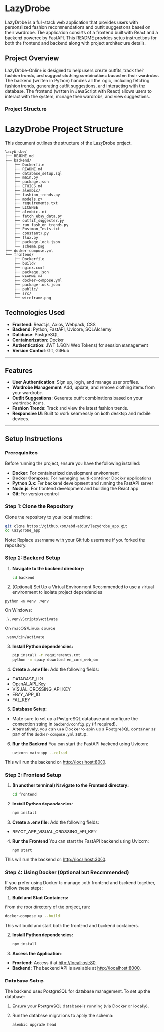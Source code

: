 # LazyDrobe

LazyDrobe is a full-stack web application that provides users with personalized fashion recommendations and outfit suggestions based on their wardrobe. The application consists of a frontend built with React and a backend powered by FastAPI. This README provides setup instructions for both the frontend and backend along with project architecture details.

## Project Overview

LazyDrobe-Online is designed to help users create outfits, track their fashion trends, and suggest clothing combinations based on their wardrobe. The backend (written in Python) handles all the logic, including fetching fashion trends, generating outfit suggestions, and interacting with the database. The frontend (written in JavaScript with React) allows users to interact with the system, manage their wardrobe, and view suggestions.

### Project Structure

# LazyDrobe Project Structure

This document outlines the structure of the LazyDrobe project.

```plaintext
lazyDrobe/
├── README.md
├── backend/
│   ├── Dockerfile
│   ├── README.md
│   ├── database_setup.sql
│   ├── main.py
│   ├── package.json
│   ├── ETHICS.md
│   ├── alembic/
│   ├── fashion_trends.py
│   ├── models.py
│   ├── requirements.txt
│   ├── LICENSE
│   ├── alembic.ini
│   ├── fetch_ebay_data.py
│   ├── outfit_suggester.py
│   ├── run_fashion_trends.py
│   ├── Postman_Tests.txt
│   ├── constants.py
│   ├── flux.py
│   ├── package-lock.json
│   └── schema.png
├── docker-compose.yml
└── frontend/
    ├── Dockerfile
    ├── build/
    ├── nginx.conf
    ├── package.json
    ├── README.md
    ├── docker-compose.yml
    ├── package-lock.json
    ├── public/
    ├── src/
    └── wireframe.png
```

## Technologies Used

- **Frontend**: React.js, Axios, Webpack, CSS
- **Backend**: Python, FastAPI, Uvicorn, SQLAlchemy
- **Database**: PostgreSQL
- **Containerization**: Docker
- **Authentication**: JWT (JSON Web Tokens) for session management
- **Version Control**: Git, GitHub

---

## Features

- **User Authentication**: Sign up, login, and manage user profiles.
- **Wardrobe Management**: Add, update, and remove clothing items from your wardrobe.
- **Outfit Suggestions**: Generate outfit combinations based on your wardrobe items.
- **Fashion Trends**: Track and view the latest fashion trends.
- **Responsive UI**: Built to work seamlessly on both desktop and mobile devices.

---

## Setup Instructions

### Prerequisites

Before running the project, ensure you have the following installed:

- **Docker**: For containerized development environment
- **Docker Compose**: For managing multi-container Docker applications
- **Python 3.x**: For backend development and running the FastAPI server
- **Node.js**: For frontend development and building the React app
- **Git**: For version control

### Step 1: Clone the Repository

Clone the repository to your local machine:

```bash
git clone https://github.com/abd-abdur/lazydrobe_app.git
cd lazydrobe_app
```
Note: Replace username with your GitHub username if you forked the repository.

### Step 2: Backend Setup

1. **Navigate to the backend directory:**

   ```bash
   cd backend
   ```
2. (Optional) Set Up a Virtual Environment
Recommended to use a virtual environment to isolate project dependencies
```
python -m venv .venv
```
On Windows: 
```
.\.venv\Scripts\activate
```
On macOS/Linux: source 
```
.venv/bin/activate
```

3. **Install Python dependencies:**

    ```bash
    pip install -r requirements.txt
    python -m spacy download en_core_web_sm
   ```

4. **Create a .env file:**
Add the following fields:
- DATABASE_URL
- OpenAI_API_Key
- VISUAL_CROSSING_API_KEY
- EBAY_APP_ID
- FAL_KEY

5. **Database Setup:**

- Make sure to set up a PostgreSQL database and configure the connection string in `backend/config.py` (if required).
- Alternatively, you can use Docker to spin up a PostgreSQL container as part of the `docker-compose.yml` setup.

6. **Run the Backend**
You can start the FastAPI backend using Uvicorn:
    ```bash
    uvicorn main:app --reload
   ```
This will run the backend on [http://localhost:8000](http://localhost:8000).


### Step 3: Frontend Setup

1. **(In another terminal) Navigate to the Frontend directory:**

   ```bash
   cd frontend
   ```

2. **Install Python dependencies:**

    ```bash
   npm install
   ```

3. **Create a .env file:**
Add the following fields:
- REACT_APP_VISUAL_CROSSING_API_KEY

4. **Run the Frontend**
You can start the FastAPI backend using Uvicorn:
    ```bash
    npm start
   ```
This will run the backend on [http://localhost:3000](http://localhost:3000).


### Step 4: Using Docker (Optional but Recommended)

If you prefer using Docker to manage both frontend and backend together, follow these steps:

1. **Build and Start Containers:**
   
From the root directory of the project, run:

   ```bash
   docker-compose up --build

   ```
This will build and start both the frontend and backend containers.

2. **Install Python dependencies:**

    ```bash
   npm install
   ```
3. **Access the Application:**
- **Frontend:** Access it at [http://localhost:80](http://localhost:80).
- **Backend:** The backend API is available at [http://localhost:8000](http://localhost:8000).

### Database Setup

The backend uses PostgreSQL for database management. To set up the database:

1. Ensure your PostgreSQL database is running (via Docker or locally).

2. Run the database migrations to apply the schema:

   ```bash
   alembic upgrade head
   ```
